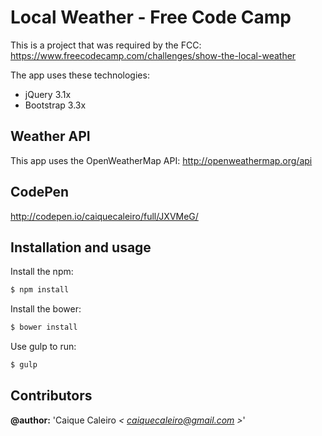 # Local Weather - Free Code Camp
This is a project that was required by the FCC: https://www.freecodecamp.com/challenges/show-the-local-weather

The app uses these technologies:

* jQuery 3.1x
* Bootstrap 3.3x

## Weather API
This app uses the OpenWeatherMap API: http://openweathermap.org/api

## CodePen
http://codepen.io/caiquecaleiro/full/JXVMeG/

## Installation and usage

Install the npm:
```bash
$ npm install
```

Install the bower:
```bash
$ bower install
```

Use gulp to run:
```bash
$ gulp
```

## Contributors  

**@author:** 'Caique Caleiro *< [caiquecaleiro@gmail.com](mailto:caiquecaleiro@gmail.com) >*'   

